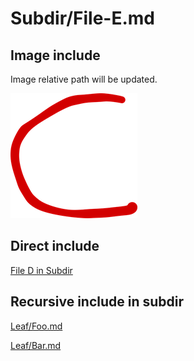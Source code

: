 # Subdir/File-E.md

## Image include

Image relative path will be updated.

![Image title](img/c.png)

## Direct include

[File D in Subdir](file-d.md)

## Recursive include in subdir

[Leaf/Foo.md](leaf/foo.md)

[Leaf/Bar.md](leaf/bar.md)

